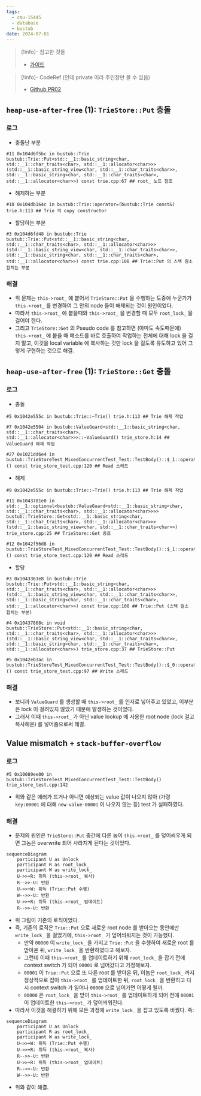 ```yaml
---
tags:
  - cmu-15445
  - database
  - bustub
date: 2024-07-01
---
```

> [!info]- 참고한 것들
> - [가이드](https://15445.courses.cs.cmu.edu/fall2023/project0/)

> [!info]- CodeRef (인데 private 이라 주인장만 볼 수 있음)
> - [Github PR02](https://github.com/haeramkeem/bustub-private.idbs.fall.2023.cs.cmu.edu/pull/2)

## `heap-use-after-free` (1): `TrieStore::Put` 충돌

### 로그

- 충돌난 부분

```
#11 0x104d6f5bc in bustub::Trie bustub::Trie::Put<std::__1::basic_string<char, std::__1::char_traits<char>, std::__1::allocator<char>>>(std::__1::basic_string_view<char, std::__1::char_traits<char>>, std::__1::basic_string<char, std::__1::char_traits<char>, std::__1::allocator<char>>) const trie.cpp:67 ## root_ 노드 참조
```

- 해제하는 부분

```
#10 0x104db164c in bustub::Trie::operator=(bustub::Trie const&) trie.h:113 ## Trie 의 copy constructor
```

- 할당하는 부분

```
#3 0x104d6fd48 in bustub::Trie bustub::Trie::Put<std::__1::basic_string<char, std::__1::char_traits<char>, std::__1::allocator<char>>>(std::__1::basic_string_view<char, std::__1::char_traits<char>>, std::__1::basic_string<char, std::__1::char_traits<char>, std::__1::allocator<char>>) const trie.cpp:108 ## Trie::Put 의 스택 원소 합치는 부분
```

### 해결

- 위 문제는 `this->root_` 에 붙어서 `TrieStore::Put` 을 수행하는 도중에 누군가가 `this->root_` 를 변경하여 그 안의 node 들이 해제되는 것이 원인이었다.
 - 따라서 `this->root_` 에 붙을때와 `this->root_` 을 변경할 때 모두 `root_lock_` 을 걸어야 한다.
- 그리고 `TrieStore::Get` 의 Pseudo code 를 참고하면 (아마도 속도때문에) `this->root_` 에 붙을 때 메소드를 바로 호출하여 작업하는 전체에 대해 lock 을 걸지 말고, 이것을 local variable 에 복사하는 것만 lock 을 걸도록 유도하고 있어 그렇게 구현하는 것으로 해결.

## `heap-use-after-free` (1): `TrieStore::Get` 충돌

### 로그

- 충돌

```
#5 0x1042e555c in bustub::Trie::~Trie() trie.h:113 ## Trie 해제 작업
```

```
#7 0x1042e5504 in bustub::ValueGuard<std::__1::basic_string<char, std::__1::char_traits<char>, std::__1::allocator<char>>>::~ValueGuard() trie_store.h:14 ## ValueGuard 해제 작업
```

```
#27 0x1021dd6e4 in bustub::TrieStoreTest_MixedConcurrentTest_Test::TestBody()::$_1::operator()() const trie_store_test.cpp:120 ## Read 스레드
```

- 해제

```
#9 0x1042e555c in bustub::Trie::~Trie() trie.h:113 ## Trie 해제 작업
```

```
#11 0x1043781e0 in std::__1::optional<bustub::ValueGuard<std::__1::basic_string<char, std::__1::char_traits<char>, std::__1::allocator<char>>>> bustub::TrieStore::Get<std::__1::basic_string<char, std::__1::char_traits<char>, std::__1::allocator<char>>>(std::__1::basic_string_view<char, std::__1::char_traits<char>>) trie_store.cpp:25 ## TrieStore::Get 종료
```

```
#12 0x1042f56d8 in bustub::TrieStoreTest_MixedConcurrentTest_Test::TestBody()::$_1::operator()() const trie_store_test.cpp:120 ## Read 스레드
```

- 할당

```
#3 0x1043363e8 in bustub::Trie bustub::Trie::Put<std::__1::basic_string<char, std::__1::char_traits<char>, std::__1::allocator<char>>>(std::__1::basic_string_view<char, std::__1::char_traits<char>>, std::__1::basic_string<char, std::__1::char_traits<char>, std::__1::allocator<char>>) const trie.cpp:108 ## Trie::Put (스택 원소 합치는 부분)
```

```
#4 0x10437868c in void bustub::TrieStore::Put<std::__1::basic_string<char, std::__1::char_traits<char>, std::__1::allocator<char>>>(std::__1::basic_string_view<char, std::__1::char_traits<char>>, std::__1::basic_string<char, std::__1::char_traits<char>, std::__1::allocator<char>>) trie_store.cpp:37 ## TrieStore::Put
```

```
#5 0x1042eb3ac in bustub::TrieStoreTest_MixedConcurrentTest_Test::TestBody()::$_0::operator()() const trie_store_test.cpp:97 ## Write 스레드
```

### 해결

- 보니까 `ValueGuard` 를 생성할 때 `this->root_` 를 인자로 넣어주고 있었고, 이부분은 lock 이 걸려있지 않았기 때문에 발생하는 것이었다.
- 그래서 이때 `this->root_` 가 아닌 value lookup 에 사용한 root node (lock 걸고 복사해온) 를 넣어줌으로써 해결.

## Value mismatch + `stack-buffer-overflow`

### 로그

```
#5 0x10089ee00 in bustub::TrieStoreTest_MixedConcurrentTest_Test::TestBody() trie_store_test.cpp:142
```

- 위와 같은 에러가 뜨거나 아니면 예상되는 value 값이 나오지 않아 (가령 `key:00001` 에 대해 `new-value-00001` 이 나오지 않는 등) test 가 실패하였다.

### 해결

- 문제의 원인은 `TrieStore::Put` 중간에 다른 놈이 `this->root_` 를 덮어씌우게 되면 그놈은 overwrite 되어 사라지게 된다는 것이었다.

```mermaid
sequenceDiagram
	participant U as Unlock
	participant R as root_lock_
	participant W as write_lock_
	U->>+R: 취득 (this->root_ 복사)
	R-->>-U: 반환
	U->>+W: 취득 (Trie::Put 수행)
	W-->>-U: 반환
	U->>+R: 취득 (this->root_ 업데이트)
	R-->>-U: 반환
```

- 위 그림이 기존의 로직이었다.
- 즉, 기존의 로직은 `Trie::Put` 으로 새로운 root node 를 받아오는 동안에만 `write_lock_` 을 걸었기에, `this->root_` 가 덮어씌워지는 것이 가능했다.
	- 만약 `00000` 이 `write_lock_` 을 가지고 `Trie::Put` 을 수행하여 새로운 root 를 받아온 뒤, `write_lock_` 을 반환하였다고 해보자.
	- 그런데 이때 `this->root_` 를 업데이트하기 위해 `root_lock_` 을 잡기 전에 context switch 가 되어 `00001` 로 넘어갔다고 가정해보자.
	- `00001` 이 `Trie::Put` 으로 또 다른 root 를 받아온 뒤, 이놈은 `root_lock_` 까지 정상적으로 잡아 `this->root_` 를 업데이트한 뒤, `root_lock_` 을 반환하고 다시 context switch 가 일어나 `00000` 으로 넘어가면 어떻게 될까.
	- `00000` 은 `root_lock_` 을 받아 `this->root_` 를 업데이트하게 되어 전에 `00001` 이 업데이트한 `this->root_` 가 덮어씌워진다.
- 따라서 이것을 해결하기 위해 모든 과정에 `write_lock_` 을 잡고 있도록 바꿨다. 즉:

```mermaid
sequenceDiagram
	participant U as Unlock
	participant R as root_lock_
	participant W as write_lock_
	U->>+W: 취득 (Trie::Put 수행)
	U->>+R: 취득 (this->root_ 복사)
	R-->>-U: 반환
	U->>+R: 취득 (this->root_ 업데이트)
	R-->>-U: 반환
	W-->>-U: 반환
```

- 위와 같이 해결.